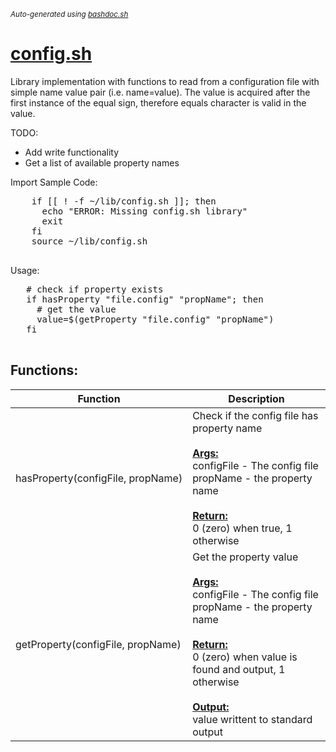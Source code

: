<small><i>Auto-generated using [bashdoc.sh](https://github.com/alejandro-godinez/UsefulScripts/blob/trunk/bashdoc/bashdoc.sh)</i></small>
# [config.sh](../config.sh)

Library implementation with functions to read from a configuration file
with simple name value pair (i.e. name=value). The value is acquired after
the first instance of the equal sign, therefore equals character is valid in
the value.

TODO:
- Add write functionality
- Get a list of available property names

Import Sample Code:
  <pre>
    if [[ ! -f ~/lib/config.sh ]]; then
      echo "ERROR: Missing config.sh library"
      exit
    fi
    source ~/lib/config.sh
  </pre>
 
Usage:
 <pre>
   # check if property exists
   if hasProperty "file.config" "propName"; then
     # get the value
     value=$(getProperty "file.config" "propName")
   fi
 </pre>


## Functions:
| Function | Description |
|----------|-------------|
| hasProperty(configFile,&nbsp;propName) | Check if the config file has property name    <br><br><u><b>Args:</b></u><br>configFile - The config file  <br>propName - the property name  <br><br><u><b>Return:</b></u><br>0 (zero) when true, 1 otherwise  <br> |
| getProperty(configFile,&nbsp;propName) | Get the property value    <br><br><u><b>Args:</b></u><br>configFile - The config file  <br>propName - the property name  <br><br><u><b>Return:</b></u><br>0 (zero) when value is found and output, 1 otherwise  <br><br><u><b>Output:</b></u><br>value writtent to standard output  <br> |
